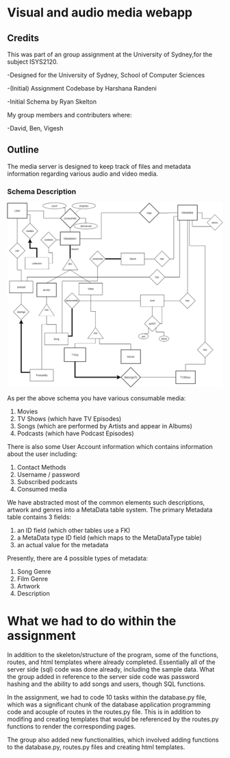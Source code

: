 # Visual and audio media webapp

## Credits
This was part of an group assignment at the University of Sydney,for the subject ISYS2120.

-Designed for the University of Sydney, School of Computer Sciences

-(Initial) Assignment Codebase by Harshana Randeni

-Initial Schema by Ryan Skelton

My group members and contributers where:

-David, Ben, Vigesh


## Outline

The media server is designed to keep track of files and metadata information regarding
various audio and video media.

### Schema Description

![ERD](demo%20images/ISYS2120_a3_erd.png)

As per the above schema you have various consumable media:

1. Movies
1. TV Shows (which have TV Episodes)
1. Songs (which are performed by Artists and appear in Albums)
1. Podcasts (which have Podcast Episodes)

There is also some User Account information which contains information about the user
including:

1. Contact Methods
1. Username / password
1. Subscribed podcasts
1. Consumed media

We have abstracted most of the common elements such descriptions, artwork and genres
into a MetaData table system. The primary Metadata table contains 3 fields:

1. an ID field (which other tables use a FK)
1. a MetaData type ID field (which maps to the MetaDataType table)
1. an actual value for the metadata

Presently, there are 4 possible types of metadata:

1. Song Genre
1. Film Genre
1. Artwork
1. Description

# What we had to do within the assignment
In addition to the skeleton/structure of the program, some of the  functions, routes, and html templates where already completed. Essentially all of the server side (sql) code was done already, including the sample data. What the group added in reference to the server side code was password hashing and the ability to add songs and users, though SQL functions.

In the assignment, we had to code 10 tasks within the database.py file, which was a significant chunk of the database application programming code and acouple of routes in the routes.py file. This is in addition to modifing and creating templates that would be referenced by the routes.py functions to render the corresponding pages.

The group also added new functionalities, which involved adding functions to the database.py, routes.py files and creating html templates.


